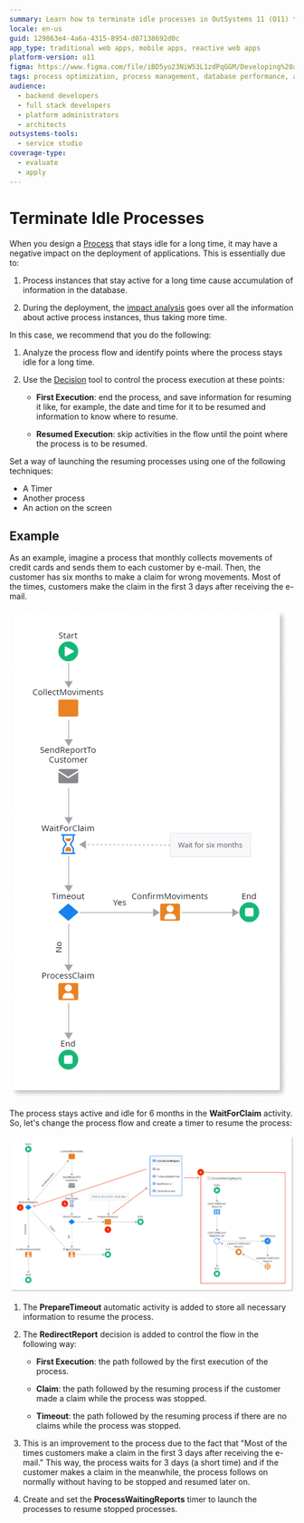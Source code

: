 ```yaml
---
summary: Learn how to terminate idle processes in OutSystems 11 (O11) to optimize application deployment and database performance.
locale: en-us
guid: 129863e4-4a6a-4315-8954-d07138692d0c
app_type: traditional web apps, mobile apps, reactive web apps
platform-version: o11
figma: https://www.figma.com/file/iBD5yo23NiW53L1zdPqGGM/Developing%20an%20Application?node-id=273:28
tags: process optimization, process management, database performance, application deployment, automation
audience:
  - backend developers
  - full stack developers
  - platform administrators
  - architects
outsystems-tools:
  - service studio
coverage-type:
  - evaluate
  - apply
---
```


# Terminate Idle Processes

When you design a [Process](../intro.md) that stays idle for a long time, it may have a negative impact on the deployment of applications. This is essentially due to:

  1. Process instances that stay active for a long time cause accumulation of information in the database.

  2. During the deployment, the [impact analysis](../process-upgrade/intro.md) goes over all the information about active process instances, thus taking more time.

In this case, we recommend that you do the following:

  1. Analyze the process flow and identify points where the process stays idle for a long time.
  
  2. Use the [Decision](<../../../ref/lang/auto/class-decision.md>) tool to control the process execution at these points:

      * **First Execution**: end the process, and save information for resuming it like, for example, the date and time for it to be resumed and information to know where to resume.

      * **Resumed Execution**: skip activities in the flow until the point where the process is to be resumed.

Set a way of launching the resuming processes using one of the following techniques:

  * A Timer
  * Another process
  * An action on the screen


## Example

As an example, imagine a process that monthly collects movements of credit cards and sends them to each customer by e-mail. Then, the customer has six months to make a claim for wrong movements. Most of the times, customers make the claim in the first 3 days after receiving the e-mail.

![Diagram showing the initial process flow with a long idle period in the WaitForClaim activity.](images/idle-processes-1.png "Initial Idle Process Flow")

The process stays active and idle for 6 months in the **WaitForClaim** activity. So, let's change the process flow and create a timer to resume the process:

![Diagram illustrating the improved process flow with the addition of PrepareTimeout and RedirectReport activities, and a ProcessWaitingReports timer.](images/idle-processes-2.png "Improved Process Flow with Timer")

1. The **PrepareTimeout** automatic activity is added to store all necessary information to resume the process.

2. The **RedirectReport** decision is added to control the flow in the following way:

    * **First Execution**: the path followed by the first execution of the process.

    * **Claim**: the path followed by the resuming process if the customer made a claim while the process was stopped.

    * **Timeout**: the path followed by the resuming process if there are no claims while the process was stopped.

3. This is an improvement to the process due to the fact that "Most of the times customers make a claim in the first 3 days after receiving the e-mail." This way, the process waits for 3 days (a short time) and if the customer makes a claim in the meanwhile, the process follows on normally without having to be stopped and resumed later on.

4. Create and set the **ProcessWaitingReports** timer to launch the processes to resume stopped processes.

